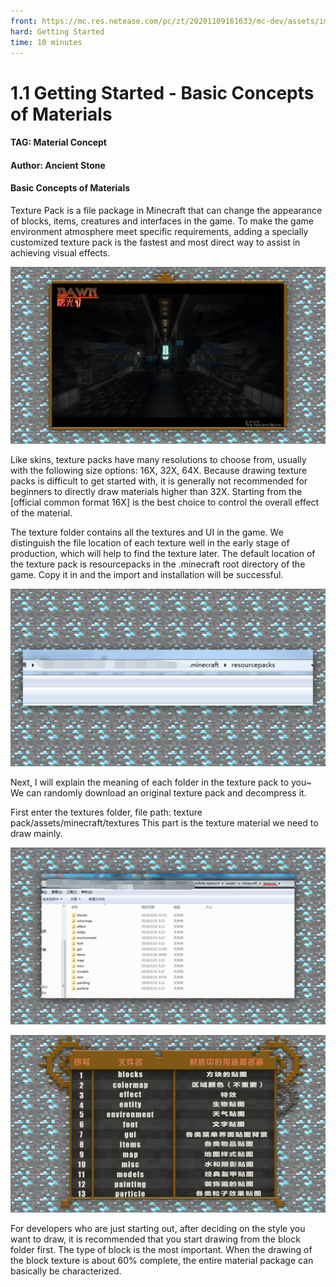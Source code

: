 ```yaml
--- 
front: https://mc.res.netease.com/pc/zt/20201109161633/mc-dev/assets/img/1_1.825ef175.png 
hard: Getting Started 
time: 10 minutes 
--- 
```

# 1.1 Getting Started - Basic Concepts of Materials 
#### TAG: Material Concept 
#### Author: Ancient Stone 
#### Basic Concepts of Materials 

Texture Pack is a file package in Minecraft that can change the appearance of blocks, items, creatures and interfaces in the game. To make the game environment atmosphere meet specific requirements, adding a specially customized texture pack is the fastest and most direct way to assist in achieving visual effects. 

![](./images/1_1.png) 

Like skins, texture packs have many resolutions to choose from, usually with the following size options: 16X, 32X, 64X. Because drawing texture packs is difficult to get started with, it is generally not recommended for beginners to directly draw materials higher than 32X. Starting from the [official common format 16X] is the best choice to control the overall effect of the material. 



The texture folder contains all the textures and UI in the game. We distinguish the file location of each texture well in the early stage of production, which will help to find the texture later. The default location of the texture pack is resourcepacks in the .minecraft root directory of the game. Copy it in and the import and installation will be successful. 

![](./images/1_2.png) 

Next, I will explain the meaning of each folder in the texture pack to you~ We can randomly download an original texture pack and decompress it. 

First enter the textures folder, file path: texture pack/assets/minecraft/textures This part is the texture material we need to draw mainly. 

![](./images/1_3.png) 

![](./images/1_4.png) 

For developers who are just starting out, after deciding on the style you want to draw, it is recommended that you start drawing from the block folder first. The type of block is the most important. When the drawing of the block texture is about 60% complete, the entire material package can basically be characterized.